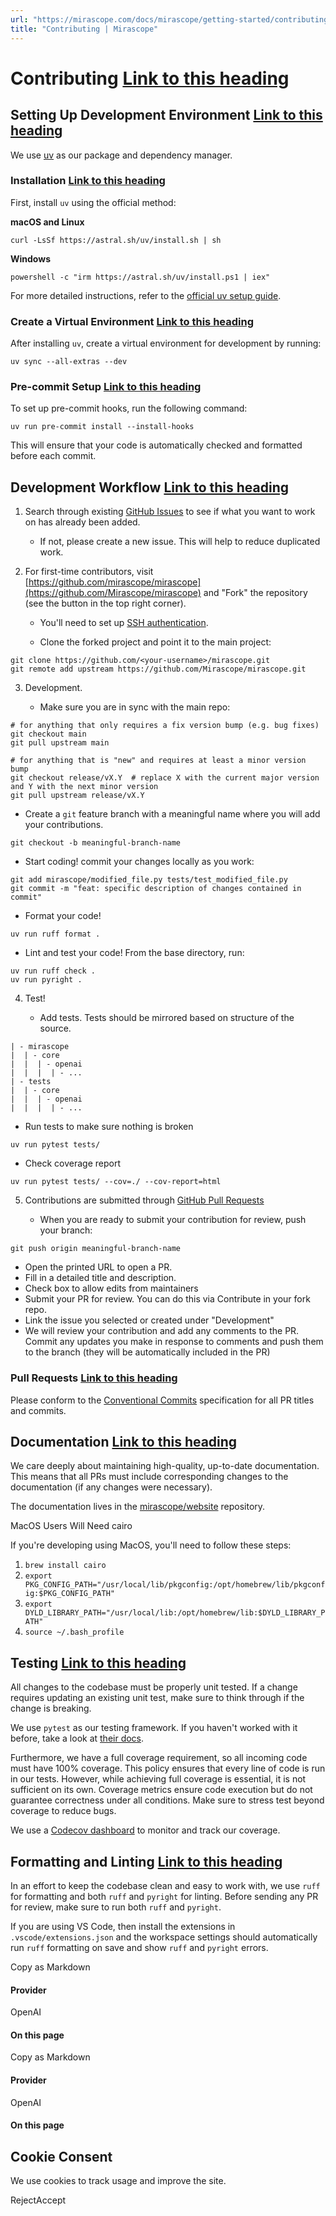 ```yaml
---
url: "https://mirascope.com/docs/mirascope/getting-started/contributing"
title: "Contributing | Mirascope"
---
```


# Contributing [Link to this heading](https://mirascope.com/docs/mirascope/getting-started/contributing\#contributing)

## Setting Up Development Environment [Link to this heading](https://mirascope.com/docs/mirascope/getting-started/contributing\#setting-up-development-environment)

We use [uv](https://docs.astral.sh/uv/) as our package and dependency manager.

### Installation [Link to this heading](https://mirascope.com/docs/mirascope/getting-started/contributing\#installation)

First, install `uv` using the official method:

**macOS and Linux**

```
curl -LsSf https://astral.sh/uv/install.sh | sh
```

**Windows**

```
powershell -c "irm https://astral.sh/uv/install.ps1 | iex"
```

For more detailed instructions, refer to the [official uv setup guide](https://docs.astral.sh/uv/#getting-started).

### Create a Virtual Environment [Link to this heading](https://mirascope.com/docs/mirascope/getting-started/contributing\#create-a-virtual-environment)

After installing `uv`, create a virtual environment for development by running:

```
uv sync --all-extras --dev
```

### Pre-commit Setup [Link to this heading](https://mirascope.com/docs/mirascope/getting-started/contributing\#pre-commit-setup)

To set up pre-commit hooks, run the following command:

```
uv run pre-commit install --install-hooks
```

This will ensure that your code is automatically checked and formatted before each commit.

## Development Workflow [Link to this heading](https://mirascope.com/docs/mirascope/getting-started/contributing\#development-workflow)

1. Search through existing [GitHub Issues](https://github.com/Mirascope/mirascope/issues) to see if what you want to work on has already been added.
   - If not, please create a new issue. This will help to reduce duplicated work.
2. For first-time contributors, visit [https://github.com/mirascope/mirascope](https://github.com/Mirascope/mirascope) and "Fork" the repository (see the button in the top right corner).


   - You'll need to set up [SSH authentication](https://docs.github.com/en/authentication/connecting-to-github-with-ssh).

   - Clone the forked project and point it to the main project:


```
git clone https://github.com/<your-username>/mirascope.git
git remote add upstream https://github.com/Mirascope/mirascope.git
```

3. Development.


   - Make sure you are in sync with the main repo:

```
# for anything that only requires a fix version bump (e.g. bug fixes)
git checkout main
git pull upstream main

# for anything that is "new" and requires at least a minor version bump
git checkout release/vX.Y  # replace X with the current major version and Y with the next minor version
git pull upstream release/vX.Y
```

   - Create a `git` feature branch with a meaningful name where you will add your contributions.

```
git checkout -b meaningful-branch-name
```

   - Start coding! commit your changes locally as you work:

```
git add mirascope/modified_file.py tests/test_modified_file.py
git commit -m "feat: specific description of changes contained in commit"
```

   - Format your code!

```
uv run ruff format .
```

   - Lint and test your code! From the base directory, run:

```
uv run ruff check .
uv run pyright .
```

4. Test!


   - Add tests. Tests should be mirrored based on structure of the source.

```
| - mirascope
|  | - core
|  |  | - openai
|  |  |  | - ...
| - tests
|  | - core
|  |  | - openai
|  |  |  | - ...
```

   - Run tests to make sure nothing is broken

```
uv run pytest tests/
```

   - Check coverage report

```
uv run pytest tests/ --cov=./ --cov-report=html
```

5. Contributions are submitted through [GitHub Pull Requests](https://docs.github.com/en/pull-requests/collaborating-with-pull-requests/proposing-changes-to-your-work-with-pull-requests/about-pull-requests)


   - When you are ready to submit your contribution for review, push your branch:

```
git push origin meaningful-branch-name
```

   - Open the printed URL to open a PR.
   - Fill in a detailed title and description.
   - Check box to allow edits from maintainers
   - Submit your PR for review. You can do this via Contribute in your fork repo.
   - Link the issue you selected or created under "Development"
   - We will review your contribution and add any comments to the PR. Commit any updates you make in response to comments and push them to the branch (they will be automatically included in the PR)

### Pull Requests [Link to this heading](https://mirascope.com/docs/mirascope/getting-started/contributing\#pull-requests)

Please conform to the [Conventional Commits](https://www.conventionalcommits.org/en/v1.0.0/) specification for all PR titles and commits.

## Documentation [Link to this heading](https://mirascope.com/docs/mirascope/getting-started/contributing\#documentation)

We care deeply about maintaining high-quality, up-to-date documentation. This means that all PRs must include corresponding changes to the documentation (if any changes were necessary).

The documentation lives in the [mirascope/website](https://github.com/Mirascope/website) repository.

MacOS Users Will Need cairo

If you're developing using MacOS, you'll need to follow these steps:

1. `brew install cairo`
2. `export PKG_CONFIG_PATH="/usr/local/lib/pkgconfig:/opt/homebrew/lib/pkgconfig:$PKG_CONFIG_PATH"`
3. `export DYLD_LIBRARY_PATH="/usr/local/lib:/opt/homebrew/lib:$DYLD_LIBRARY_PATH"`
4. `source ~/.bash_profile`

## Testing [Link to this heading](https://mirascope.com/docs/mirascope/getting-started/contributing\#testing)

All changes to the codebase must be properly unit tested. If a change requires updating an existing unit test, make sure to think through if the change is breaking.

We use `pytest` as our testing framework. If you haven't worked with it before, take a look at [their docs](https://docs.pytest.org/).

Furthermore, we have a full coverage requirement, so all incoming code must have 100% coverage. This policy ensures that every line of code is run in our tests. However, while achieving full coverage is essential, it is not sufficient on its own. Coverage metrics ensure code execution but do not guarantee correctness under all conditions. Make sure to stress test beyond coverage to reduce bugs.

We use a [Codecov dashboard](https://app.codecov.io/github/Mirascope/mirascope/tree/main) to monitor and track our coverage.

## Formatting and Linting [Link to this heading](https://mirascope.com/docs/mirascope/getting-started/contributing\#formatting-and-linting)

In an effort to keep the codebase clean and easy to work with, we use `ruff` for formatting and both `ruff` and `pyright` for linting. Before sending any PR for review, make sure to run both `ruff` and `pyright`.

If you are using VS Code, then install the extensions in `.vscode/extensions.json` and the workspace settings should automatically run `ruff` formatting on save and show `ruff` and `pyright` errors.

Copy as Markdown

#### Provider

OpenAI

#### On this page

Copy as Markdown

#### Provider

OpenAI

#### On this page

## Cookie Consent

We use cookies to track usage and improve the site.

RejectAccept